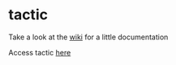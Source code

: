 # tactic

Take a look at the [wiki](https://github.com/bsherin/tactic/wiki) for a little documentation

Access tactic [here](https://tactic.northwestern.edu)
